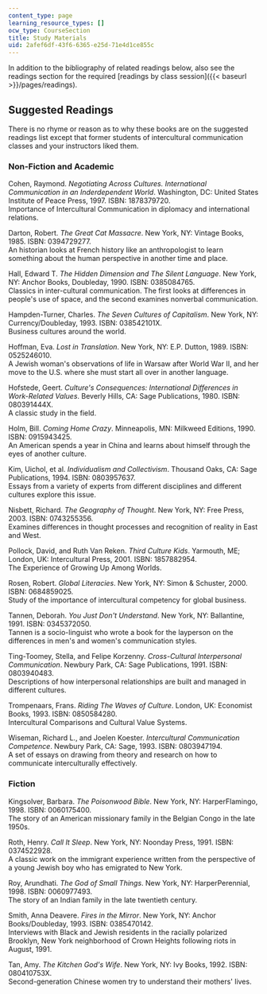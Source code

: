 ```yaml
---
content_type: page
learning_resource_types: []
ocw_type: CourseSection
title: Study Materials
uid: 2afef6df-43f6-6365-e25d-71e4d1ce855c
---
```


In addition to the bibliography of related readings below, also see the readings section for the required [readings by class session]({{< baseurl >}}/pages/readings).

Suggested Readings
------------------

There is no rhyme or reason as to why these books are on the suggested readings list except that former students of intercultural communication classes and your instructors liked them.

### Non-Fiction and Academic

Cohen, Raymond. _Negotiating Across Cultures. International Communication in an Inderdependent World_. Washington, DC: United States Institute of Peace Press, 1997. ISBN: 1878379720.  
Importance of Intercultural Communication in diplomacy and international relations.

Darton, Robert. _The Great Cat Massacre_. New York, NY: Vintage Books, 1985. ISBN: 0394729277.  
An historian looks at French history like an anthropologist to learn something about the human perspective in another time and place.

Hall, Edward T. _The Hidden Dimension and The Silent Language_. New York, NY: Anchor Books, Doubleday, 1990. ISBN: 0385084765.  
Classics in inter-cultural communication. The first looks at differences in people's use of space, and the second examines nonverbal communication.

Hampden-Turner, Charles. _The Seven Cultures of Capitalism_. New York, NY: Currency/Doubleday, 1993. ISBN: 038542101X.  
Business cultures around the world.

Hoffman, Eva. _Lost in Translation_. New York, NY: E.P. Dutton, 1989. ISBN: 0525246010.  
A Jewish woman's observations of life in Warsaw after World War II, and her move to the U.S. where she must start all over in another language.

Hofstede, Geert. _Culture's Consequences: International Differences in Work-Related Values_. Beverly Hills, CA: Sage Publications, 1980. ISBN: 080391444X.  
A classic study in the field.

Holm, Bill. _Coming Home Crazy_. Minneapolis, MN: Milkweed Editions, 1990. ISBN: 0915943425.  
An American spends a year in China and learns about himself through the eyes of another culture.

Kim, Uichol, et al. _Individualism and Collectivism_. Thousand Oaks, CA: Sage Publications, 1994. ISBN: 0803957637.  
Essays from a variety of experts from different disciplines and different cultures explore this issue.

Nisbett, Richard. _The Geography of Thought_. New York, NY: Free Press, 2003. ISBN: 0743255356.  
Examines differences in thought processes and recognition of reality in East and West.

Pollock, David, and Ruth Van Reken. _Third Culture Kids_. Yarmouth, ME; London, UK: Intercultural Press, 2001. ISBN: 1857882954.  
The Experience of Growing Up Among Worlds.

Rosen, Robert. _Global Literacies_. New York, NY: Simon & Schuster, 2000. ISBN: 0684859025.  
Study of the importance of intercultural competency for global business.

Tannen, Deborah. _You Just Don't Understand_. New York, NY: Ballantine, 1991. ISBN: 0345372050.  
Tannen is a socio-linguist who wrote a book for the layperson on the differences in men's and women's communication styles.

Ting-Toomey, Stella, and Felipe Korzenny. _Cross-Cultural Interpersonal Communication_. Newbury Park, CA: Sage Publications, 1991. ISBN: 0803940483.  
Descriptions of how interpersonal relationships are built and managed in different cultures.

Trompenaars, Frans. _Riding The Waves of Culture_. London, UK: Economist Books, 1993. ISBN: 0850584280.  
Intercultural Comparisons and Cultural Value Systems.

Wiseman, Richard L., and Joelen Koester. _Intercultural Communication Competence_. Newbury Park, CA: Sage, 1993. ISBN: 0803947194.  
A set of essays on drawing from theory and research on how to communicate interculturally effectively.

### Fiction

Kingsolver, Barbara. _The Poisonwood Bible_. New York, NY: HarperFlamingo, 1998. ISBN: 0060175400.  
The story of an American missionary family in the Belgian Congo in the late 1950s.

Roth, Henry. _Call It Sleep_. New York, NY: Noonday Press, 1991. ISBN: 0374522928.  
A classic work on the immigrant experience written from the perspective of a young Jewish boy who has emigrated to New York.

Roy, Arundhati. _The God of Small Things_. New York, NY: HarperPerennial, 1998. ISBN: 0060977493.  
The story of an Indian family in the late twentieth century.

Smith, Anna Deavere. _Fires in the Mirror_. New York, NY: Anchor Books/Doubleday, 1993. ISBN: 0385470142.  
Interviews with Black and Jewish residents in the racially polarized Brooklyn, New York neighborhood of Crown Heights following riots in August, 1991.

Tan, Amy. _The Kitchen God's Wife_. New York, NY: Ivy Books, 1992. ISBN: 080410753X.  
Second-generation Chinese women try to understand their mothers' lives.